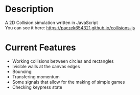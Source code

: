 # Description
A 2D Collision simulation written in JavaScript<br/>
You can see it here: https://paczek654321.github.io/collisions-js

# Current Features
- Working collisions between circles and rectangles
- Ivisible walls at the canvas edges
- Bouncing
- Transfering momentum
- Some signals that allow for the making of simple games
- Checking keypress state